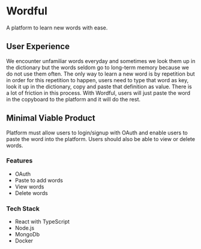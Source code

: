 # Wordful
A platform to learn new words with ease.

## User Experience
We encounter unfamiliar words everyday and sometimes we look them up in the dictionary but the words seldom go to long-term memory because we do not use them often. The only way to learn a new word is by repetition but in order for this repetition to happen, users need to type that word as key, look it up in the dictionary, copy and paste that definition as value. There is a lot of friction in this process. With Wordful, users will just paste the word in the copyboard to the platform and it will do the rest.

## Minimal Viable Product
Platform must allow users to login/signup with OAuth and enable users to paste the word into the platform. Users should also be able to view or delete words.

### Features
* OAuth
* Paste to add words
* View words
* Delete words

### Tech Stack
* React with TypeScript
* Node.js
* MongoDb
* Docker
